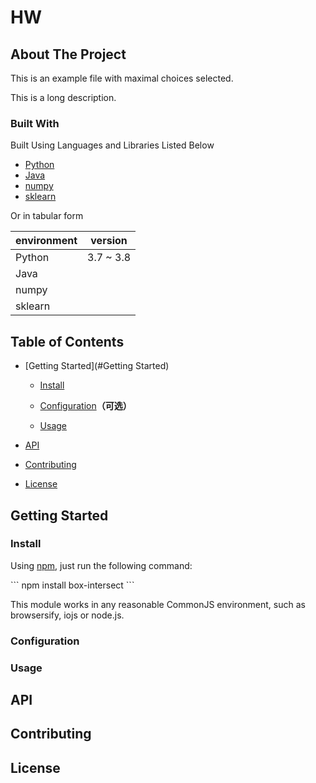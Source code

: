 # HW

## About The Project

This is an example file with maximal choices selected.

This is a long description.


### Built With

Built Using Languages and Libraries Listed Below 
* [Python](https://docs.python.org/3/)
* [Java](https://docs.oracle.com/en/java/)
* [numpy](https://numpy.org/devdocs/)
* [sklearn](https://scikit-learn.org/stable/)


Or in tabular form

| environment | version   |
| ----------- | --------- |
| Python      | 3.7 ~ 3.8 |
| Java        |           |
| numpy       |           |
| sklearn     |           |


## Table of Contents

- [Getting Started](#Getting Started)

  - [Install](#Install)

  - [Configuration](#Configuration)**（可选）**

  - [Usage](#Usage)

- [API](#API)

- [Contributing](#Contributing)

- [License](#License)


## Getting Started

### Install

Using [npm](https://www.npmjs.org/), just run the following command:

\```
npm install box-intersect
\```

This module works in any reasonable CommonJS environment, such as browsersify, iojs or node.js.


### Configuration


### Usage


## API


## Contributing


## License

